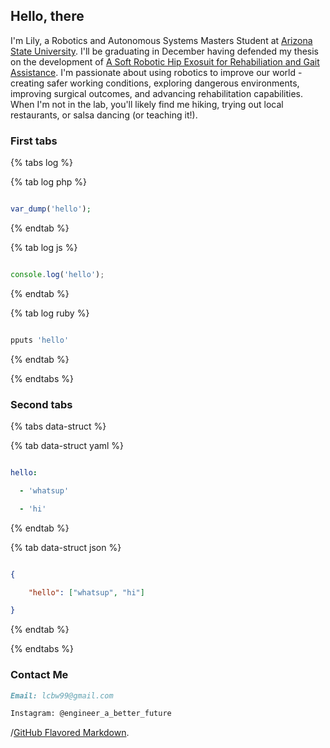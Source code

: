 
## Hello, there 
I'm Lily, a Robotics and Autonomous Systems Masters Student at [Arizona State University](https://sites.google.com/view/asuneurorobotics/). I'll be graduating in December having defended my thesis on the development of [A Soft Robotic Hip Exosuit for Rehabiliation and Gait Assistance](https://www.researchgate.net/project/Hip-Exosuit-for-Gait-Rehabilitation/). I'm passionate about using robotics to improve our world - creating safer working conditions, exploring dangerous environments, improving surgical outcomes, and advancing rehabilitation capabilities. 
When I'm not in the lab, you'll likely find me hiking, trying out local restaurants, or salsa dancing (or teaching it!).
### First tabs

{% tabs log %}

{% tab log php %}

```php

var_dump('hello');

```

{% endtab %}

{% tab log js %}

```javascript

console.log('hello');

```

{% endtab %}

{% tab log ruby %}

```javascript

pputs 'hello'

```

{% endtab %}

{% endtabs %}

### Second tabs

{% tabs data-struct %}

{% tab data-struct yaml %}

```yaml

hello:

  - 'whatsup'

  - 'hi'

```

{% endtab %}

{% tab data-struct json %}

```json

{

    "hello": ["whatsup", "hi"]

}

```

{% endtab %}

{% endtabs %}





### Contact Me 
```markdown
Email: lcbw99@gmail.com

Instagram: @engineer_a_better_future 

```



 /[GitHub Flavored Markdown](https://guides.github.com/features/mastering-markdown/).
